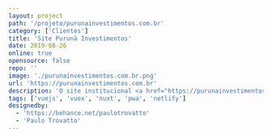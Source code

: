 ```yaml
---
layout: project
path: '/projeto/purunainvestimentos.com.br'
category: ['Clientes']
title: 'Site Purunã Investimentos'
date: 2019-08-26
online: true
opensource: false
repo: ''
image: './purunainvestimentos.com.br.png'
url: 'https://purunainvestimentos.com.br'
description: 'O site institucional <a href="https://purunainvestimentos.com.br" target="_blank">Purunã Investimentos</a> é um projeto desenhado por <a href="https://behance.net/paulotrovatto">Paulo Trovatto</a> e escrito em <strong>VueJS</strong> usando o <strong>Nuxtjs</strong>, <strong>Vuex</strong>, <strong>SASS</strong> e <strong>WordPress REST API</strong> como gerenciador de conteúdo.'
tags: ['vuejs', 'vuex', 'nuxt', 'pwa', 'netlify']
designedby:
  - 'https://behance.net/paulotrovatto'
  - 'Paulo Trovatto'
---
```

